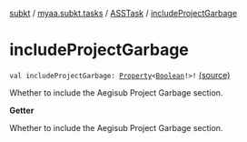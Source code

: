 [subkt](../../index.md) / [myaa.subkt.tasks](../index.md) / [ASSTask](index.md) / [includeProjectGarbage](./include-project-garbage.md)

# includeProjectGarbage

`val includeProjectGarbage: `[`Property`](https://docs.gradle.org/current/javadoc/org/gradle/api/provider/Property.html)`<`[`Boolean`](https://kotlinlang.org/api/latest/jvm/stdlib/kotlin/-boolean/index.html)`!>!` [(source)](https://github.com/Myaamori/SubKt/blob/0.1.11/src/main/kotlin/myaa/subkt/tasks/asstasks.kt#L40)

Whether to include the Aegisub Project Garbage section.

**Getter**

Whether to include the Aegisub Project Garbage section.

